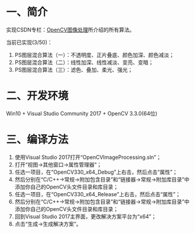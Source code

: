 # 一、简介

实现CSDN专栏：[OpenCV图像处理](http://blog.csdn.net/column/details/opencv-image.html?&page=3)所介绍的所有算法。

当前已实现(3/50)：
1. PS图层混合算法（一）：不透明度、正片叠底、颜色加深、颜色减淡；
2. PS图层混合算法（二）：线性加深、线性减淡、变亮、变暗；
3. PS图层混合算法（三）：滤色、叠加、柔光、强光；

# 二、开发环境

Win10 + Visual Studio Community 2017 + OpenCV 3.3.0(64位)

# 三、编译方法

1. 使用Visual Studio 2017打开“OpenCVImageProcessing.sln”；
2. 打开“视图->其他窗口->属性管理器”；
3. 任选一项目，在“OpenCV330_x64_Debug”上右击，然后点击“属性”；
4. 然后分别在“C/C++->常规->附加包含目录”和“链接器->常规->附加库目录”中添加你自己的OpenCV头文件目录和库目录；
5. 任选一项目，在“OpenCV330_x64_Release”上右击，然后点击“属性”；
6. 然后分别在“C/C++->常规->附加包含目录”和“链接器->常规->附加库目录”中添加你自己的OpenCV头文件目录和库目录；
7. 回到Visual Studio 2017主界面，更改解决方案平台为“x64”；
8. 点击“生成->生成解决方案”。